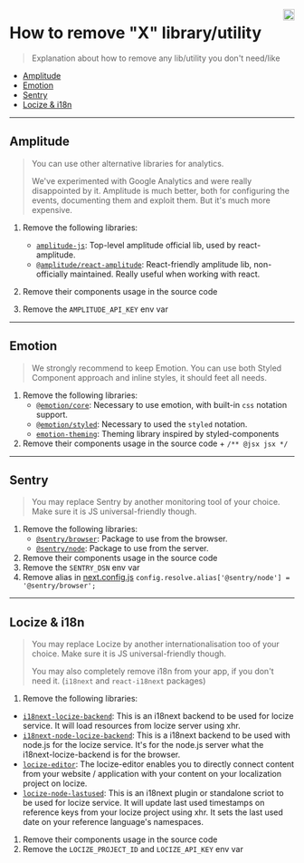 <a href="https://unly.org"><img src="https://storage.googleapis.com/unly/images/ICON_UNLY.png" align="right" height="20" alt="Unly logo" title="Unly logo" /></a>

How to remove "X" library/utility
===

> Explanation about how to remove any lib/utility you don't need/like

<!-- toc -->

- [Amplitude](#amplitude)
- [Emotion](#emotion)
- [Sentry](#sentry)
- [Locize & i18n](#locize--i18n)

<!-- tocstop -->

---

## Amplitude

> You can use other alternative libraries for analytics.
>
> We've experimented with Google Analytics and were really disappointed by it.
> Amplitude is much better, both for configuring the events, documenting them and exploit them. But it's much more expensive.

1. Remove the following libraries:
    - [`amplitude-js`](https://www.npmjs.com/package/amplitude-js): Top-level amplitude official lib, used by react-amplitude.
    - [`@amplitude/react-amplitude`](https://www.npmjs.com/package/react-amplitude): React-friendly amplitude lib, non-officially maintained. Really useful when working with react.

1. Remove their components usage in the source code
1. Remove the `AMPLITUDE_API_KEY` env var

---

## Emotion

> We strongly recommend to keep Emotion. You can use both Styled Component approach and inline styles, it should feet all needs.

1. Remove the following libraries:
    - [`@emotion/core`](https://emotion.sh/docs/css-prop): Necessary to use emotion, with built-in `css` notation support.
    - [`@emotion/styled`](https://emotion.sh/docs/styled): Necessary to used the `styled` notation.
    - [`emotion-theming`](https://www.npmjs.com/package/emotion-theming): Theming library inspired by styled-components
1. Remove their components usage in the source code + `/** @jsx jsx */`

---

## Sentry

> You may replace Sentry by another monitoring tool of your choice. Make sure it is JS universal-friendly though.

1. Remove the following libraries:
    - [`@sentry/browser`](https://www.npmjs.com/package/@sentry/browser): Package to use from the browser.
    - [`@sentry/node`](https://www.npmjs.com/package/@sentry/node): Package to use from the server.
1. Remove their components usage in the source code
1. Remove the `SENTRY_DSN` env var
1. Remove alias in [next.config.js](next.config.js) `config.resolve.alias['@sentry/node'] = '@sentry/browser';`

---

## Locize & i18n

> You may replace Locize by another internationalisation too of your choice. Make sure it is JS universal-friendly though.
>
> You may also completely remove i18n from your app, if you don't need it. (`i18next` and `react-i18next` packages)

1. Remove the following libraries:
- [`i18next-locize-backend`](https://www.npmjs.com/package/i18next-locize-backend): This is an i18next backend to be used for locize service. It will load resources from locize server using xhr.
- [`i18next-node-locize-backend`](https://www.npmjs.com/package/i18next-node-locize-backend): This is a i18next backend to be used with node.js for the locize service. It's for the node.js server what the i18next-locize-backend is for the browser.
- [`locize-editor`](https://www.npmjs.com/package/locize-editor): The locize-editor enables you to directly connect content from your website / application with your content on your localization project on locize.
- [`locize-node-lastused`](https://www.npmjs.com/package/locize-node-lastused): This is an i18next plugin or standalone scriot to be used for locize service. It will update last used timestamps on reference keys from your locize project using xhr. It sets the last used date on your reference language's namespaces.
1. Remove their components usage in the source code
1. Remove the `LOCIZE_PROJECT_ID` and `LOCIZE_API_KEY` env var
